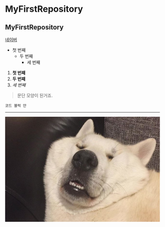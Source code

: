 # MyFirstRepository
## MyFirstRepository

[네이버](http://naver.com)

- 첫 번째
  - 두 번째
    - 세 번째

1. **첫 번째**
2. __두 번째__
3. *세 번째*

>문단 모양이 된거죠.
>

```
코드 블럭 안
```
***

<img width="" height="" src="./png/강아지.jpg"></img>
